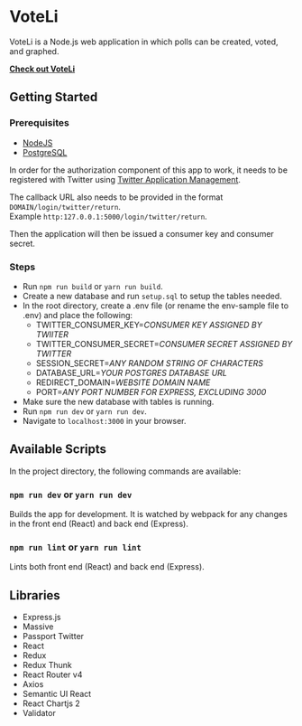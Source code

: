 # VoteLi

VoteLi is a Node.js web application in which polls can be created, voted, and graphed.

[**Check out VoteLi**](http://voteli.herokuapp.com/)

## Getting Started

### Prerequisites

- [NodeJS](https://nodejs.org)
- [PostgreSQL](https://www.postgresql.org/)

In order for the authorization component of this app to work, it needs to be registered with Twitter using [Twitter Application Management](https://apps.twitter.com/).

The callback URL also needs to be provided in the format `DOMAIN/login/twitter/return`. <br>
Example `http:127.0.0.1:5000/login/twitter/return`.

Then the application will then be issued a consumer key and consumer secret.

### Steps
- Run `npm run build` or `yarn run build`.
- Create a new database and run `setup.sql` to setup the tables needed.
- In the root directory, create a .env file (or rename the env-sample file to .env) and place the following:
  - TWITTER_CONSUMER_KEY=*CONSUMER KEY ASSIGNED BY TWIITER*
  - TWITTER_CONSUMER_SECRET=*CONSUMER SECRET ASSIGNED BY TWITTER*
  - SESSION_SECRET=*ANY RANDOM STRING OF CHARACTERS*
  - DATABASE_URL=*YOUR POSTGRES DATABASE URL*
  - REDIRECT_DOMAIN=*WEBSITE DOMAIN NAME*
  - PORT=*ANY PORT NUMBER FOR EXPRESS, EXCLUDING 3000*
- Make sure the new database with tables is running.
- Run `npm run dev` or `yarn run dev`.
- Navigate to `localhost:3000` in your browser.


## Available Scripts

In the project directory, the following commands are available:

### `npm run dev` or `yarn run dev`

Builds the app for development. It is watched by webpack for any changes in the front end (React) and back end (Express).

### `npm run lint` or `yarn run lint`

Lints both front end (React) and back end (Express).

## Libraries
- Express.js
- Massive
- Passport Twitter
- React
- Redux
- Redux Thunk
- React Router v4
- Axios
- Semantic UI React
- React Chartjs 2
- Validator
